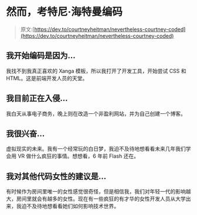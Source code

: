 # 然而，考特尼·海特曼编码

> 原文:[https://dev.to/courtneyheitman/nevertheless-courtney-coded](https://dev.to/courtneyheitman/nevertheless-courtney-coded)

## 我开始编码是因为...

我找不到我真正喜欢的 Xanga 模板，所以我打开了开发工具，开始尝试 CSS 和 HTML。这是前端开发人员的天堂。

## 我目前正在入侵...

我白天从事电子商务，晚上则在改造一个非盈利网站，并为自己创建一个博客。

## 我很兴奋...

虚拟现实的未来。我有一个经常玩的白日梦，我迫不及待地想看看未来几年我们学会用 VR 做什么疯狂的事情。想想看，6 年前 Flash 还在。

## 我对其他代码女性的建议是...

有时候作为房间里唯一的女性感觉很奇怪，但是相信我，我们对年轻一代的影响越大，房间里就会有越多的女性。现在有一些疯狂的有才华的女性开发人员从大学出来，我迫不及待地想看看她们如何影响技术世界。